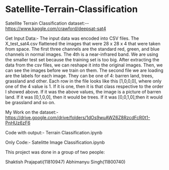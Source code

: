 # Satellite-Terrain-Classification
Satellite Terrain Classification
dataset:--  https://www.kaggle.com/crawford/deepsat-sat4

Get Input Data:-
The input data was encoded into CSV files.
The X_test_sat4.csv flattened the images that were 28 x 28 x 4 that were taken from space. 
The first three channels are the standard red, green, and blue channels in normal images. 
The 4th is a near-infrared band. We are using the smaller test set because the training set is too big.
After extracting the data from the csv files, we can reshape it into the original images. 
Then, we can see the images before we train on them. The second file we are loading are the labels for each image. 
They can be one of 4: barren land, trees, grassland and other. Each row in the file looks like this [1,0,0,0], where only one of the 4 value is 1.
If it is one, then it is that class respective to the order I showed above. If it was the above values, the image is a picture of barren land.
If it was [0,1,0,0], then it would be trees. If it was [0,0,1,0],then it would be grassland and so on.

My Work on the dataset:- https://drive.google.com/drive/folders/1dOs9wuAWZ6Z8RzcdFcR0t1-PnHUz6zF6

Code with output:- Terrain Classification.ipynb


Only Code:- Satelitte Image Classification.ipynb

This project was done in a group of two people:

Shaktish Prajapati(11810947)                                              Abhimanyu Singh(11800740)
                                                        

